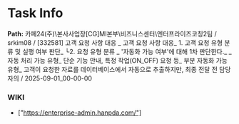 # Task Info

**Path:** 카페24(주)\본사사업장\[CG]MI본부\비즈니스센터\엔터프라이즈코칭2팀 / srkim08 / [332581] 고객 요청 사항 대응 _ 고객 요청 사항 대응_ 1. 고객 요청 유형 분류 및 실행 여부 판단_ └2. 요청 유형 분류 _ '자동화 가능 여부'에 대해 1차 판단한다._ _ 자동 처리 가능 유형_ 단순 기능 안내, 특정 작업(ON_OFF) 요청 등_ 부분 자동화 가능 유형_ 고객이 요청한 자료를 데이터베이스에서 자동으로 추출하지만, 최종 전달 전 담당자의  / 2025-09-01_00-00-00

### WIKI
- ["https://enterprise-admin.hanpda.com/"]

